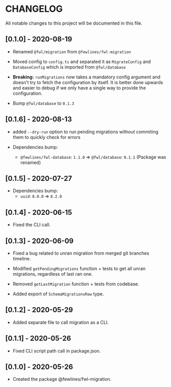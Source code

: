 # CHANGELOG

All notable changes to this project will be documented in this file.

## [0.1.0] - 2020-08-19

- Renamed `@fwl/migration` from `@fewlines/fwl-migration`

- Moved config to `config.ts` and separated it as `MigrateConfig` and `DatabaseConfig` which is imported from `@fwl/database`

- **Breaking:** `runMigrations` now takes a mandatory config argument and doesn't try to fetch the configuration by itself. It is better done upwards and easier to debug if we only have a single way to provide the configuration.

- Bump `@fwl/database` to `0.1.3`

## [0.1.6] - 2020-08-13

- added `--dry-run` option to run pending migrations without commiting them to quickly check for errors

- Dependencies bump:
  - `@fewlines/fwl-database`: `1.1.0` => `@fwl/database`: `0.1.1` (Package was renamed)

## [0.1.5] - 2020-07-27

- Dependencies bump:
  - `uuid`: `8.0.0` => `8.2.0`

## [0.1.4] - 2020-06-15

- Fixed the CLI call.

## [0.1.3] - 2020-06-09

- Fixed a bug related to unran migration from merged git branches timeline.

- Modified `getPendingMigrations` function + tests to get all unran migrations, regardless of last ran one.

- Removed `getLastMigration` function + tests from codebase.

- Added export of `SchemaMigrationsRow` type.

## [0.1.2] - 2020-05-29

- Added separate file to call migration as a CLI.

## [0.1.1] - 2020-05-26

- Fixed CLI script path call in package.json.

## [0.1.0] - 2020-05-26

- Created the package @fewlines/fwl-migration.
